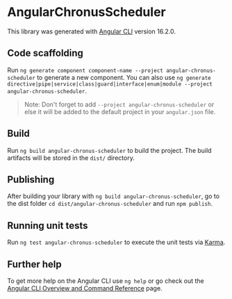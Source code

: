 # AngularChronusScheduler

This library was generated with [Angular CLI](https://github.com/angular/angular-cli) version 16.2.0.

## Code scaffolding

Run `ng generate component component-name --project angular-chronus-scheduler` to generate a new component. You can also use `ng generate directive|pipe|service|class|guard|interface|enum|module --project angular-chronus-scheduler`.
> Note: Don't forget to add `--project angular-chronus-scheduler` or else it will be added to the default project in your `angular.json` file. 

## Build

Run `ng build angular-chronus-scheduler` to build the project. The build artifacts will be stored in the `dist/` directory.

## Publishing

After building your library with `ng build angular-chronus-scheduler`, go to the dist folder `cd dist/angular-chronus-scheduler` and run `npm publish`.

## Running unit tests

Run `ng test angular-chronus-scheduler` to execute the unit tests via [Karma](https://karma-runner.github.io).

## Further help

To get more help on the Angular CLI use `ng help` or go check out the [Angular CLI Overview and Command Reference](https://angular.io/cli) page.
